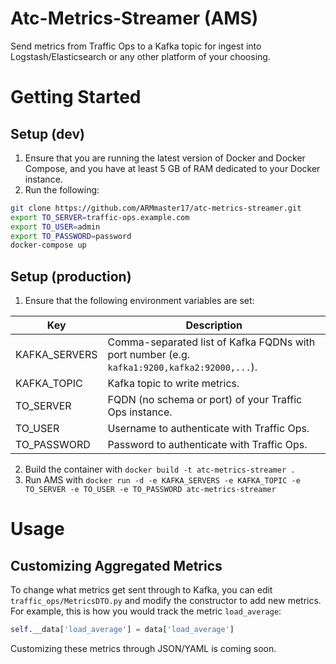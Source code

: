 # Atc-Metrics-Streamer (AMS)
Send metrics from Traffic Ops to a Kafka topic for ingest into Logstash/Elasticsearch or any other platform of your choosing.

# Getting Started
## Setup (dev)
1. Ensure that you are running the latest version of Docker and Docker Compose, and you have at least 5 GB of RAM dedicated to your Docker instance.
2. Run the following:
```bash
git clone https://github.com/ARMmaster17/atc-metrics-streamer.git
export TO_SERVER=traffic-ops.example.com
export TO_USER=admin
export TO_PASSWORD=password
docker-compose up
```

## Setup (production)
1. Ensure that the following environment variables are set:

| Key           | Description                                                                                 |
|---------------|---------------------------------------------------------------------------------------------|
| KAFKA_SERVERS | Comma-separated list of Kafka FQDNs with port number (e.g. `kafka1:9200,kafka2:92000,...`). |
| KAFKA_TOPIC   | Kafka topic to write metrics.                                                               |
| TO_SERVER     | FQDN (no schema or port) of your Traffic Ops instance.                                      |
| TO_USER       | Username to authenticate with Traffic Ops.                                                  |
| TO_PASSWORD   | Password to authenticate with Traffic Ops.                                                  |

2. Build the container with `docker build -t atc-metrics-streamer .`
3. Run AMS with `docker run -d -e KAFKA_SERVERS -e KAFKA_TOPIC -e TO_SERVER -e TO_USER -e TO_PASSWORD atc-metrics-streamer`

# Usage
## Customizing Aggregated Metrics
To change what metrics get sent through to Kafka, you can edit `traffic_ops/MetricsDTO.py` and modify the constructor to add new metrics. For example, this is how you would track the metric `load_average`:

```python
self.__data['load_average'] = data['load_average']
```

Customizing these metrics through JSON/YAML is coming soon.